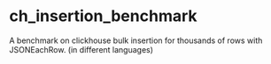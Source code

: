 # ch_insertion_benchmark
A benchmark on clickhouse bulk insertion for thousands of rows with JSONEachRow. (in different languages)
